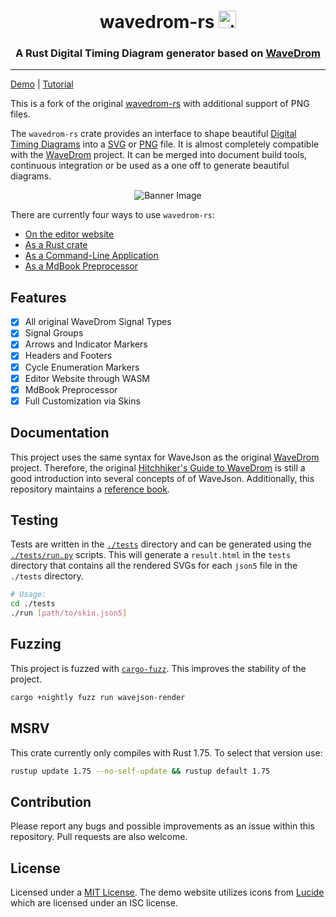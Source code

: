 <center>
    <h1>wavedrom-rs <img style="width: 1em; height: 1em;" alt="signal" src="./assets/wave.svg" /></h1>
    <h3>A Rust <b>Digital Timing Diagram</b> generator based on <a href="https://wavedrom.com/">WaveDrom</a></h3>
</center>

---

[Demo][demo] | [Tutorial][book]

This is a fork of the original [wavedrom-rs](https://github.com/coastalwhite/wavedrom-rs/) with additional support of PNG files.


The `wavedrom-rs` crate provides an interface to shape beautiful [Digital Timing
Diagrams][dtd] into a [SVG][svg] or [PNG][png] file. It is almost completely compatible with the
[WaveDrom][wavedrom-js] project. It can be merged into document build tools,
continuous integration or be used as a one off to generate beautiful
diagrams.

<p align="center">
    <img src="./assets/banner.gif" alt="Banner Image" />
</p>

There are currently four ways to use `wavedrom-rs`:

- [On the editor website][demo]
- [As a Rust crate][cratesio]
- [As a Command-Line Application][cli]
- [As a MdBook Preprocessor][mdbook-wavedrom]

## Features

- [x] All original WaveDrom Signal Types
- [x] Signal Groups
- [x] Arrows and Indicator Markers
- [x] Headers and Footers
- [x] Cycle Enumeration Markers
- [x] Editor Website through WASM
- [x] MdBook Preprocessor
- [x] Full Customization via Skins

## Documentation

This project uses the same syntax for WaveJson as the original
[WaveDrom][wavedrom-js] project. Therefore, the original [Hitchhiker's Guide to
WaveDrom][hitchhiker] is still a good introduction into several concepts of
of WaveJson. Additionally, this repository maintains a [reference book][book].

## Testing

Tests are written in the [`./tests`](./tests) directory and can be generated
using the [`./tests/run.py`](./tests/run.py) scripts. This will generate a
`result.html` in the `tests` directory that contains all the rendered SVGs for
each `json5` file in the `./tests` directory.

```bash
# Usage:
cd ./tests
./run [path/to/skin.json5]
```

## Fuzzing

This project is fuzzed with [`cargo-fuzz`][cargo-fuzz]. This improves the
stability of the project.

```bash
cargo +nightly fuzz run wavejson-render
```

## MSRV

This crate currently only compiles with Rust 1.75. To select that version use:

```bash
rustup update 1.75 --no-self-update && rustup default 1.75
```

## Contribution

Please report any bugs and possible improvements as an issue within this
repository. Pull requests are also welcome.

## License

Licensed under a [MIT License](./LICENSE). The demo website utilizes icons from
[Lucide][lucide] which are licensed under an ISC license.

[demo]: https://gburghoorn.com/wavedrom
[svg]: https://en.wikipedia.org/wiki/SVG
[png]: https://en.wikipedia.org/wiki/PNG
[wavedrom-js]: https://wavedrom.com/
[tutorial]: https://wavedrom.com/tutorial.html
[lucide]: https://lucide.dev/
[hitchhiker]: https://wavedrom.com/tutorial.html
[cratesio]: https://crates.io/crates/wavedrom-rs
[cli]: ./wavedrom
[mdbook-wavedrom]: ./mdbook-wavedrom
[dtd]: https://en.wikipedia.org/wiki/Digital_timing_diagram
[book]: https://coastalwhite.github.io/wavedrom-rs
[cargo-fuzz]: https://github.com/rust-fuzz/cargo-fuzz